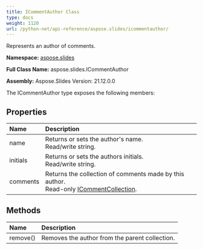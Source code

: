 ```yaml
---
title: ICommentAuthor Class
type: docs
weight: 1120
url: /python-net/api-reference/aspose.slides/icommentauthor/
---
```


Represents an author of comments.

**Namespace:** [aspose.slides](/slides/python-net/api-reference/aspose.slides/)

**Full Class Name:** aspose.slides.ICommentAuthor

**Assembly:**  Aspose.Slides Version: 21.12.0.0

The ICommentAuthor type exposes the following members:
## **Properties**
|**Name**|**Description**|
| :- | :- |
|name|Returns or sets the author's name.<br/>            Read/write string.|
|initials|Returns or sets the authors initials.<br/>            Read/write string.|
|comments|Returns the collection of comments made by this author.<br/>            Read-only [ICommentCollection](/python-net/api-reference/aspose.slides/icommentcollection/).|
## **Methods**
|**Name**|**Description**|
| :- | :- |
|remove()|Removes the author from the parent collection.|
